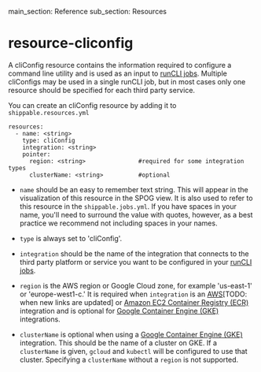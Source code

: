 main_section: Reference
sub_section: Resources

# resource-cliconfig


A cliConfig resource contains the information required to configure a command line utility and is used as an input to [runCLI jobs](job-runcli/). Multiple cliConfigs may be used in a single runCLI job, but in most cases only one resource should be specified for each third party service.

You can create an cliConfig resource by adding it to `shippable.resources.yml`

```
resources:
  - name: <string>
    type: cliConfig
    integration: <string>
    pointer:
      region: <string>               #required for some integration types
      clusterName: <string>          #optional
```

* `name` should be an easy to remember text string. This will appear in the visualization of this resource in the SPOG view. It is also used to refer to this resource in the `shippable.jobs.yml`. If you have spaces in your name, you'll need to surround the value with quotes, however, as a best practice we recommend not including spaces in your names.

* `type` is always set to 'cliConfig'.

* `integration` should be the name of the integration that connects to the third party platform or service you want to be configured in your [runCLI jobs](job-runcli/).

* `region` is the AWS region or Google Cloud zone, for example 'us-east-1' or 'europe-west1-c.' It is required when `integration` is an [AWS]()[TODO: when new links are updated] or [Amazon EC2 Container Registry (ECR)](int-amazon-ecr/) integration and is optional for [Google Container Engine (GKE)](int-gcr/) integrations.

* `clusterName` is optional when using a [Google Container Engine (GKE)](int-gcr/) integration. This should be the name of a cluster on GKE. If a `clusterName` is given, `gcloud` and `kubectl` will be configured to use that cluster. Specifying a `clusterName` without a `region` is not supported.
